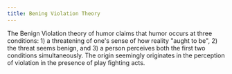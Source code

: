```yaml
---
title: Bening Violation Theory
---
```


The Benign Violation theory of humor claims that humor occurs at three conditions: 1) a threatening of one's sense of how reality "aught to be", 2) the threat seems benign, and 3) a person perceives both the first two conditions simultaneously. The origin seemingly originates in the perception of violation in the presence of play fighting acts.
